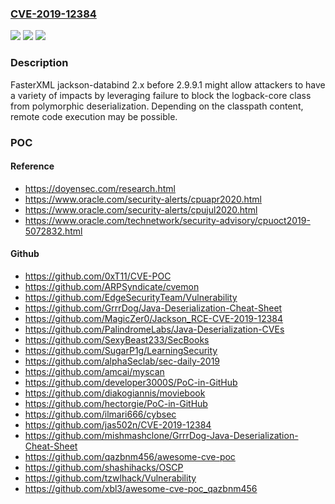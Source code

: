 ### [CVE-2019-12384](https://cve.mitre.org/cgi-bin/cvename.cgi?name=CVE-2019-12384)
![](https://img.shields.io/static/v1?label=Product&message=n%2Fa&color=blue)
![](https://img.shields.io/static/v1?label=Version&message=n%2Fa&color=blue)
![](https://img.shields.io/static/v1?label=Vulnerability&message=n%2Fa&color=brighgreen)

### Description

FasterXML jackson-databind 2.x before 2.9.9.1 might allow attackers to have a variety of impacts by leveraging failure to block the logback-core class from polymorphic deserialization. Depending on the classpath content, remote code execution may be possible.

### POC

#### Reference
- https://doyensec.com/research.html
- https://www.oracle.com/security-alerts/cpuapr2020.html
- https://www.oracle.com/security-alerts/cpujul2020.html
- https://www.oracle.com/technetwork/security-advisory/cpuoct2019-5072832.html

#### Github
- https://github.com/0xT11/CVE-POC
- https://github.com/ARPSyndicate/cvemon
- https://github.com/EdgeSecurityTeam/Vulnerability
- https://github.com/GrrrDog/Java-Deserialization-Cheat-Sheet
- https://github.com/MagicZer0/Jackson_RCE-CVE-2019-12384
- https://github.com/PalindromeLabs/Java-Deserialization-CVEs
- https://github.com/SexyBeast233/SecBooks
- https://github.com/SugarP1g/LearningSecurity
- https://github.com/alphaSeclab/sec-daily-2019
- https://github.com/amcai/myscan
- https://github.com/developer3000S/PoC-in-GitHub
- https://github.com/diakogiannis/moviebook
- https://github.com/hectorgie/PoC-in-GitHub
- https://github.com/ilmari666/cybsec
- https://github.com/jas502n/CVE-2019-12384
- https://github.com/mishmashclone/GrrrDog-Java-Deserialization-Cheat-Sheet
- https://github.com/qazbnm456/awesome-cve-poc
- https://github.com/shashihacks/OSCP
- https://github.com/tzwlhack/Vulnerability
- https://github.com/xbl3/awesome-cve-poc_qazbnm456

